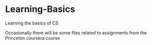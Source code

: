 # Learning-Basics
Learning the basics of CS

Occasionally there will be some files related to assignments from the Princeton coursera course
